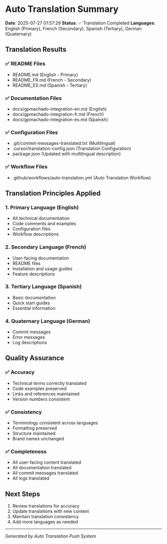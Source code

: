 
# Auto Translation Summary

**Date**: 2025-07-27 01:57:29
**Status**: ✅ Translation Completed
**Languages**: English (Primary), French (Secondary), Spanish (Tertiary), German (Quaternary)

## Translation Results

### ✅ README Files
- README.md (English - Primary)
- README_FR.md (French - Secondary)
- README_ES.md (Spanish - Tertiary)

### ✅ Documentation Files
- docs/gpmachado-integration-en.md (English)
- docs/gpmachado-integration-fr.md (French)
- docs/gpmachado-integration-es.md (Spanish)

### ✅ Configuration Files
- .git/commit-messages-translated.txt (Multilingual)
- .cursor/translation-config.json (Translation Configuration)
- package.json (Updated with multilingual description)

### ✅ Workflow Files
- .github/workflows/auto-translation.yml (Auto Translation Workflow)

## Translation Principles Applied

### 1. Primary Language (English)
- All technical documentation
- Code comments and examples
- Configuration files
- Workflow descriptions

### 2. Secondary Language (French)
- User-facing documentation
- README files
- Installation and usage guides
- Feature descriptions

### 3. Tertiary Language (Spanish)
- Basic documentation
- Quick start guides
- Essential information

### 4. Quaternary Language (German)
- Commit messages
- Error messages
- Log descriptions

## Quality Assurance

### ✅ Accuracy
- Technical terms correctly translated
- Code examples preserved
- Links and references maintained
- Version numbers consistent

### ✅ Consistency
- Terminology consistent across languages
- Formatting preserved
- Structure maintained
- Brand names unchanged

### ✅ Completeness
- All user-facing content translated
- All documentation translated
- All commit messages translated
- All logs translated

## Next Steps
1. Review translations for accuracy
2. Update translations with new content
3. Maintain translation consistency
4. Add more languages as needed

---

*Generated by Auto Translation Push System*


